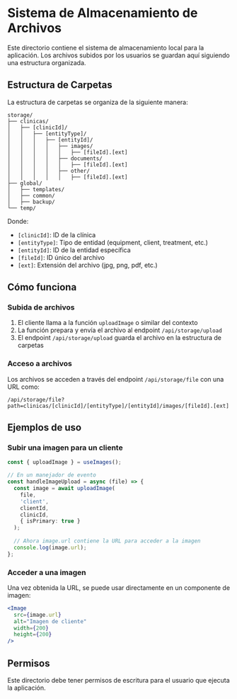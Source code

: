 # Sistema de Almacenamiento de Archivos

Este directorio contiene el sistema de almacenamiento local para la aplicación. Los archivos subidos por los usuarios se guardan aquí siguiendo una estructura organizada.

## Estructura de Carpetas

La estructura de carpetas se organiza de la siguiente manera:

```
storage/
├── clinicas/
│   ├── [clinicId]/
│   │   ├── [entityType]/
│   │   │   ├── [entityId]/
│   │   │   │   ├── images/
│   │   │   │   │   ├── [fileId].[ext]
│   │   │   │   ├── documents/
│   │   │   │   │   ├── [fileId].[ext]
│   │   │   │   ├── other/
│   │   │   │   │   ├── [fileId].[ext]
├── global/
│   ├── templates/
│   ├── common/
│   ├── backup/
└── temp/
```

Donde:
- `[clinicId]`: ID de la clínica
- `[entityType]`: Tipo de entidad (equipment, client, treatment, etc.)
- `[entityId]`: ID de la entidad específica
- `[fileId]`: ID único del archivo
- `[ext]`: Extensión del archivo (jpg, png, pdf, etc.)

## Cómo funciona

### Subida de archivos

1. El cliente llama a la función `uploadImage` o similar del contexto
2. La función prepara y envía el archivo al endpoint `/api/storage/upload`
3. El endpoint `/api/storage/upload` guarda el archivo en la estructura de carpetas

### Acceso a archivos

Los archivos se acceden a través del endpoint `/api/storage/file` con una URL como:

```
/api/storage/file?path=clinicas/[clinicId]/[entityType]/[entityId]/images/[fileId].[ext]
```

## Ejemplos de uso

### Subir una imagen para un cliente

```typescript
const { uploadImage } = useImages();

// En un manejador de evento
const handleImageUpload = async (file) => {
  const image = await uploadImage(
    file,
    'client',
    clientId,
    clinicId,
    { isPrimary: true }
  );
  
  // Ahora image.url contiene la URL para acceder a la imagen
  console.log(image.url);
};
```

### Acceder a una imagen

Una vez obtenida la URL, se puede usar directamente en un componente de imagen:

```jsx
<Image 
  src={image.url} 
  alt="Imagen de cliente" 
  width={200} 
  height={200} 
/>
```

## Permisos

Este directorio debe tener permisos de escritura para el usuario que ejecuta la aplicación. 